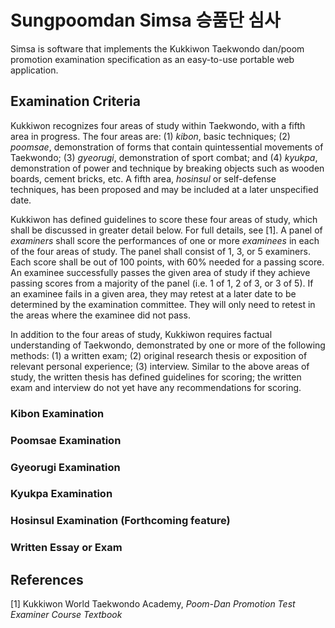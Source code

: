 # Sungpoomdan Simsa 승품단 심사

Simsa is software that implements the Kukkiwon Taekwondo dan/poom promotion
examination specification as an easy-to-use portable web application. 

## Examination Criteria

Kukkiwon recognizes four areas of study within Taekwondo, with a fifth area in
progress. The four areas are: (1) *kibon*, basic techniques; (2) *poomsae*,
demonstration of forms that contain quintessential movements of Taekwondo; (3)
*gyeorugi*, demonstration of sport combat; and (4) *kyukpa*, demonstration of
power and technique by breaking objects such as wooden boards, cement bricks,
etc. A fifth area, *hosinsul* or self-defense techniques, has been proposed and
may be included at a later unspecified date.

Kukkiwon has defined guidelines to score these four areas of study, which shall
be discussed in greater detail below. For full details, see [1]. A panel of
*examiners* shall score the performances of one or more *examinees* in each of
the four areas of study. The panel shall consist of 1, 3, or 5 examiners. Each
score shall be out of 100 points, with 60% needed for a passing score. An
examinee successfully passes the given area of study if they achieve passing
scores from a majority of the panel (i.e. 1 of 1, 2 of 3, or 3 of 5). If an
examinee fails in a given area, they may retest at a later date to be determined
by the examination committee. They will only need to retest in the areas where
the examinee did not pass.

In addition to the four areas of study, Kukkiwon requires factual understanding
of Taekwondo, demonstrated by one or more of the following methods: (1) a
written exam; (2) original research thesis or exposition of relevant personal
experience; (3) interview. Similar to the above areas of study, the written
thesis has defined guidelines for scoring; the written exam and interview do
not yet have any recommendations for scoring.

### Kibon Examination

### Poomsae Examination

### Gyeorugi Examination

### Kyukpa Examination

### Hosinsul Examination (Forthcoming feature)

### Written Essay or Exam

## References

[1] Kukkiwon World Taekwondo Academy, *Poom-Dan Promotion Test Examiner Course Textbook*
